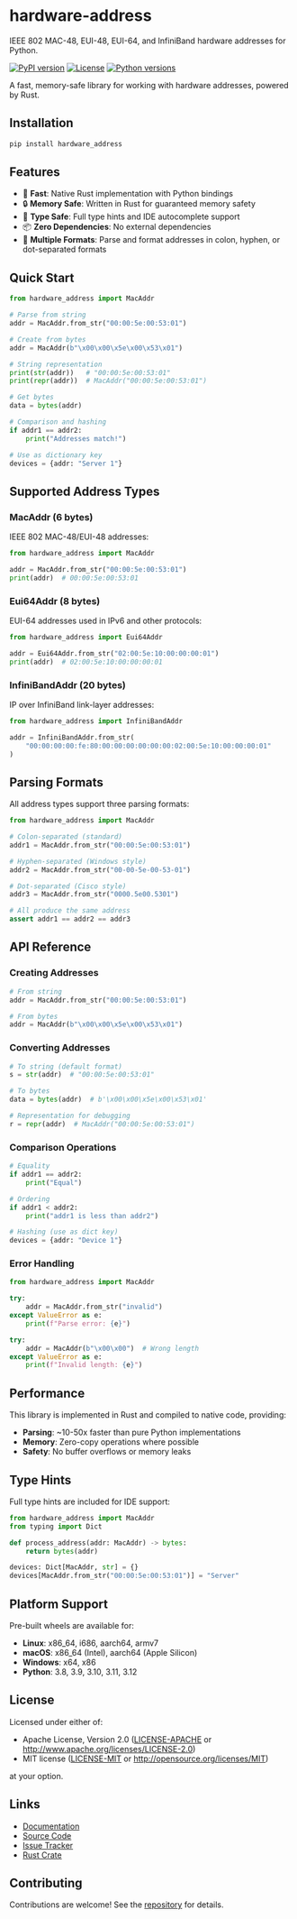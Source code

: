 # hardware-address

IEEE 802 MAC-48, EUI-48, EUI-64, and InfiniBand hardware addresses for Python.

[![PyPI version](https://img.shields.io/pypi/v/hardware-address.svg)](https://pypi.org/project/hardware-address/)
[![License](https://img.shields.io/badge/License-Apache%202.0%2FMIT-blue.svg)](https://github.com/al8n/hardware-address)
[![Python versions](https://img.shields.io/pypi/pyversions/hardware-address.svg)](https://pypi.org/project/hardware-address/)

A fast, memory-safe library for working with hardware addresses, powered by Rust.

## Installation

```bash
pip install hardware_address
```

## Features

- 🚀 **Fast**: Native Rust implementation with Python bindings
- 🔒 **Memory Safe**: Written in Rust for guaranteed memory safety
- 🎯 **Type Safe**: Full type hints and IDE autocomplete support
- 📦 **Zero Dependencies**: No external dependencies
- 🔄 **Multiple Formats**: Parse and format addresses in colon, hyphen, or dot-separated formats

## Quick Start

```python
from hardware_address import MacAddr

# Parse from string
addr = MacAddr.from_str("00:00:5e:00:53:01")

# Create from bytes
addr = MacAddr(b"\x00\x00\x5e\x00\x53\x01")

# String representation
print(str(addr))   # "00:00:5e:00:53:01"
print(repr(addr))  # MacAddr("00:00:5e:00:53:01")

# Get bytes
data = bytes(addr)

# Comparison and hashing
if addr1 == addr2:
    print("Addresses match!")

# Use as dictionary key
devices = {addr: "Server 1"}
```

## Supported Address Types

### MacAddr (6 bytes)

IEEE 802 MAC-48/EUI-48 addresses:

```python
from hardware_address import MacAddr

addr = MacAddr.from_str("00:00:5e:00:53:01")
print(addr)  # 00:00:5e:00:53:01
```

### Eui64Addr (8 bytes)

EUI-64 addresses used in IPv6 and other protocols:

```python
from hardware_address import Eui64Addr

addr = Eui64Addr.from_str("02:00:5e:10:00:00:00:01")
print(addr)  # 02:00:5e:10:00:00:00:01
```

### InfiniBandAddr (20 bytes)

IP over InfiniBand link-layer addresses:

```python
from hardware_address import InfiniBandAddr

addr = InfiniBandAddr.from_str(
    "00:00:00:00:fe:80:00:00:00:00:00:00:02:00:5e:10:00:00:00:01"
)
```

## Parsing Formats

All address types support three parsing formats:

```python
from hardware_address import MacAddr

# Colon-separated (standard)
addr1 = MacAddr.from_str("00:00:5e:00:53:01")

# Hyphen-separated (Windows style)
addr2 = MacAddr.from_str("00-00-5e-00-53-01")

# Dot-separated (Cisco style)
addr3 = MacAddr.from_str("0000.5e00.5301")

# All produce the same address
assert addr1 == addr2 == addr3
```

## API Reference

### Creating Addresses

```python
# From string
addr = MacAddr.from_str("00:00:5e:00:53:01")

# From bytes
addr = MacAddr(b"\x00\x00\x5e\x00\x53\x01")
```

### Converting Addresses

```python
# To string (default format)
s = str(addr)  # "00:00:5e:00:53:01"

# To bytes
data = bytes(addr)  # b'\x00\x00\x5e\x00\x53\x01'

# Representation for debugging
r = repr(addr)  # MacAddr("00:00:5e:00:53:01")
```

### Comparison Operations

```python
# Equality
if addr1 == addr2:
    print("Equal")

# Ordering
if addr1 < addr2:
    print("addr1 is less than addr2")

# Hashing (use as dict key)
devices = {addr: "Device 1"}
```

### Error Handling

```python
from hardware_address import MacAddr

try:
    addr = MacAddr.from_str("invalid")
except ValueError as e:
    print(f"Parse error: {e}")

try:
    addr = MacAddr(b"\x00\x00")  # Wrong length
except ValueError as e:
    print(f"Invalid length: {e}")
```

## Performance

This library is implemented in Rust and compiled to native code, providing:

- **Parsing**: ~10-50x faster than pure Python implementations
- **Memory**: Zero-copy operations where possible
- **Safety**: No buffer overflows or memory leaks

## Type Hints

Full type hints are included for IDE support:

```python
from hardware_address import MacAddr
from typing import Dict

def process_address(addr: MacAddr) -> bytes:
    return bytes(addr)

devices: Dict[MacAddr, str] = {}
devices[MacAddr.from_str("00:00:5e:00:53:01")] = "Server"
```

## Platform Support

Pre-built wheels are available for:

- **Linux**: x86_64, i686, aarch64, armv7
- **macOS**: x86_64 (Intel), aarch64 (Apple Silicon)
- **Windows**: x64, x86
- **Python**: 3.8, 3.9, 3.10, 3.11, 3.12

## License

Licensed under either of:

- Apache License, Version 2.0 ([LICENSE-APACHE](https://github.com/al8n/hardware-address/blob/main/LICENSE-APACHE) or http://www.apache.org/licenses/LICENSE-2.0)
- MIT license ([LICENSE-MIT](https://github.com/al8n/hardware-address/blob/main/LICENSE-MIT) or http://opensource.org/licenses/MIT)

at your option.

## Links

- [Documentation](https://docs.rs/hardware-address)
- [Source Code](https://github.com/al8n/hardware-address)
- [Issue Tracker](https://github.com/al8n/hardware-address/issues)
- [Rust Crate](https://crates.io/crates/hardware-address)

## Contributing

Contributions are welcome! See the [repository](https://github.com/al8n/hardware-address) for details.
